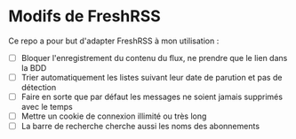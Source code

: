 # Modifs de FreshRSS

Ce repo a pour but d'adapter FreshRSS à mon utilisation :

- [ ] Bloquer l'enregistrement du contenu du flux, ne prendre que le lien dans la BDD
- [ ] Trier automatiquement les listes suivant leur date de parution et pas de détection
- [ ] Faire en sorte que par défaut les messages ne soient jamais supprimés avec le temps
- [ ] Mettre un cookie de connexion illimité ou très long
- [ ] La barre de recherche cherche aussi les noms des abonnements
